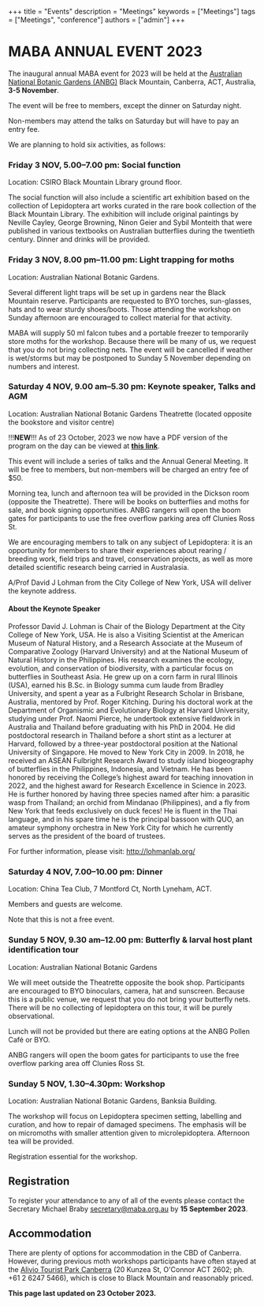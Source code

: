 +++
title = "Events"
description = "Meetings"
keywords = ["Meetings"]
tags = ["Meetings", "conference"]
authors = ["admin"]
+++

# MABA ANNUAL EVENT 2023

The inaugural annual MABA event for 2023 will be held at the [Australian National Botanic Gardens (ANBG)](https://parksaustralia.gov.au/botanic-gardens/) Black Mountain, Canberra, ACT, Australia, **3-5 November**. 

The event will be free to members, except the dinner on Saturday night. 

Non-members may attend the talks on Saturday but will have to pay an entry fee. 

We are planning to hold six activities, as follows:

### Friday 3 NOV, 5.00–7.00 pm: Social function
Location: CSIRO Black Mountain Library ground floor. 

The social function will also include a scientific art exhibition based on the collection of Lepidoptera art works curated in the rare book collection of the Black Mountain Library. The exhibition will include original paintings by Neville Cayley, George Browning, Ninon Geier and Sybil Monteith that were published in various textbooks on Australian butterflies during the twentieth century. Dinner and drinks will be provided. 

### Friday 3 NOV, 8.00 pm–11.00 pm: Light trapping for moths 
Location: Australian National Botanic Gardens.

Several different light traps will be set up in gardens near the Black Mountain reserve. Participants are requested to BYO torches, sun-glasses, hats and to wear sturdy shoes/boots. Those attending the workshop on Sunday afternoon are encouraged to collect material for that activity. 

MABA will supply 50 ml falcon tubes and a portable freezer to temporarily store moths for the workshop. Because there will be many of us, we request that you do not bring collecting nets. The event will be cancelled if weather is wet/storms but may be postponed to Sunday 5 November depending on numbers and interest.


### Saturday 4 NOV, 9.00 am–5.30 pm: Keynote speaker, Talks and AGM
Location: Australian National Botanic Gardens Theatrette (located opposite the bookstore and visitor centre)

!!!**NEW**!!!
As of 23 October, 2023 we now have a PDF version of the program on the day can be viewed at **[this link](https://drive.google.com/file/d/1aGKkm6N7o74c_01BV4uCyz4B1kuMEGfa/view?usp=sharing)**.

This event will include a series of talks and the Annual General Meeting. It will be free to members, but non-members will be charged an entry fee of $50. 

Morning tea, lunch and afternoon tea will be provided in the Dickson room (opposite the Theatrette). There will be books on butterflies and moths for sale, and book signing opportunities. ANBG rangers will open the boom gates for participants to use the free overflow parking area off Clunies Ross St. 

We are encouraging members to talk on any subject of Lepidoptera: it is an opportunity for members to share their experiences about rearing / breeding work, field trips and travel, conservation projects, as well as more detailed scientific research being carried in Australasia. 

A/Prof David J Lohman from the City College of New York, USA will deliver the keynote address.

#### About the Keynote Speaker

Professor David J. Lohman is Chair of the Biology Department at the City College of New York, USA. He is also a Visiting Scientist at the American Museum of Natural History, and a Research Associate at the Museum of Comparative Zoology (Harvard University) and at the National Museum of Natural History in the Philippines. His research examines the ecology, evolution, and conservation of biodiversity, with a particular focus on butterflies in Southeast Asia. He grew up on a corn farm in rural Illinois (USA), earned his B.Sc. in Biology summa cum laude from Bradley University, and spent a year as a Fulbright Research Scholar in Brisbane, Australia, mentored by Prof. Roger Kitching. During his doctoral work at the Department of Organismic and Evolutionary Biology at Harvard University, studying under Prof. Naomi Pierce, he undertook extensive fieldwork in Australia and Thailand before graduating with his PhD in 2004. He did postdoctoral research in Thailand before a short stint as a lecturer at Harvard, followed by a three-year postdoctoral position at the National University of Singapore. He moved to New York City in 2009. In 2018, he received an ASEAN Fulbright Research Award to study island biogeography of butterflies in the Philippines, Indonesia, and Vietnam. He has been honored by receiving the College’s highest award for teaching innovation in 2022, and the highest award for Research Excellence in Science in 2023. He is further honored by having three species named after him: a parasitic wasp from Thailand; an orchid from Mindanao (Philippines), and a fly from New York that feeds exclusively on duck feces! He is fluent in the Thai language, and in his spare time he is the principal bassoon with QUO, an amateur symphony orchestra in New York City for which he currently serves as the president of the board of trustees.

For further information, please visit: http://lohmanlab.org/ 


### Saturday 4 NOV, 7.00–10.00 pm: Dinner
Location: China Tea Club, 7 Montford Ct, North Lyneham, ACT. 

Members and guests are welcome. 

Note that this is not a free event.


### Sunday 5 NOV, 9.30 am–12.00 pm: Butterfly & larval host plant identification tour
Location: Australian National Botanic Gardens

We will meet outside the Theatrette opposite the book shop. Participants are encouraged to BYO binoculars, camera, hat and sunscreen. Because this is a public venue, we request that you do not bring your butterfly nets. There will be no collecting of lepidoptera on this tour, it will be purely observational.

Lunch will not be provided but there are eating options at the ANBG Pollen Café or BYO. 

ANBG rangers will open the boom gates for participants to use the free overflow parking area off Clunies Ross St. 

### Sunday 5 NOV, 1.30–4.30pm: Workshop
Location: Australian National Botanic Gardens, Banksia Building.

The workshop will focus on Lepidoptera specimen setting, labelling and curation, and how to repair of damaged specimens. The emphasis will be on micromoths with smaller attention given to microlepidoptera. Afternoon tea will be provided.

Registration essential for the workshop.


## Registration
To register your attendance to any of all of the events please contact the Secretary Michael Braby secretary@maba.org.au by **15 September 2023**.

## Accommodation
There are plenty of options for accommodation in the CBD of Canberra. However, during previous moth workshops participants have often stayed at the [Alivio Tourist Park Canberra](https://aliviogroup.com.au/") (20 Kunzea St, O'Connor ACT 2602; ph. +61 2 6247 5466), which is close to Black Mountain and reasonably priced.

**This page last updated on 23 October 2023.**